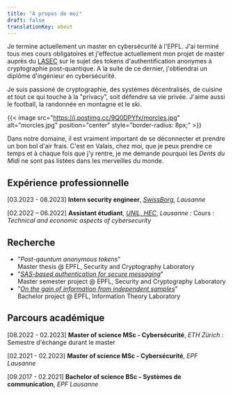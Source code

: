 ```yaml
---
title: "À propos de moi"
draft: false
translationKey: about
---
```


Je termine actuellement un master en cybersécurité à l'EPFL. J'ai terminé tous mes cours obligatoires et j'effectue actuellement mon projet de master auprès du [LASEC](https://lasec.epfl.ch) sur le sujet des tokens d'authentification anonymes à cryptographie post-quantique. A la suite de ce dernier, j'obtiendrai un diplôme d'ingénieur en cybersécurité.

Je suis passioné de cryptographie, des systèmes décentralisés, de cuisine et tout ce qui touche à la "privacy", soit défendre sa vie privée. J'aime aussi le football, la randonnée en montagne et le ski.

{{< image src="https://i.postimg.cc/9Q0DPYfx/morcles.jpg" alt="morcles.jpg" position="center" style="border-radius: 8px;" >}}

Dans notre domaine, il est vraiment important de se déconnecter et prendre un bon bol d'air frais. C'est en Valais, chez moi, que je peux prendre ce temps et à chaque fois que j'y rentre, je me demande pourquoi les _Dents du Midi_ ne sont pas listées dans les merveilles du monde.

## Expérience professionnelle

[03.2023 - 08.2023] **Intern security engineer**, [*SwissBorg*](https://swissborg.com/), *Lausanne*

[02.2022 – 06.2022] **Assistant étudiant**, [*UNIL, HEC*](https://www.unil.ch/hec/home.html), *Lausanne*
: Cours : *Technical and economic aspects of cybersecurity*

## Recherche

- "*Post-qauntum anonymous tokens*"  
Master thesis @ EPFL, Security and Cryptography Laboratory
- "[*SAS-based authentication for secure messaging*](/files/sas-based-auth.pdf)"  
Master semester project @ EPFL, Security and Cryptography Laboratory
- "[*On the gain of information from independent samples*](/files/gain-of-info-from-indep-samples.pdf)"  
Bachelor project @ EPFL, Information Theory Laboratory

## Parcours académique

[08.2022 - 02.2023] **Master of science MSc - Cybersécurité**, *ETH Zürich*
: Semestre d'échange durant le master

[02.2021 - 02.2023] **Master of science MSc - Cybersécurité**, *EPF Lausanne*

[09.2017 - 02.2021] **Bachelor of science BSc - Systèmes de communication**, *EPF Lausanne*
